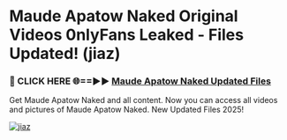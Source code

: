 # Maude Apatow Naked Original Videos 0nlyFans Leaked - Files Updated! (jiaz)

<h3>🔴 CLICK HERE 🌐==►► <a href="https://tinyurl.com/yckcrads" rel="nofollow">Maude Apatow Naked Updated Files</a></h3>

Get Maude Apatow Naked and all content. Now you can access all videos and pictures of Maude Apatow Naked. New Updated Files 2025!

[![jiaz](https://i.imgur.com/hpKpOFt.gif)](https://tinyurl.com/yckcrads)
